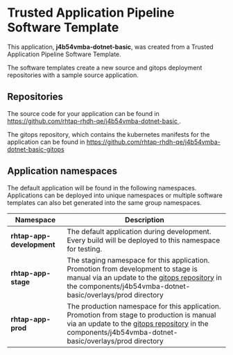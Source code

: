 # Trusted Application Pipeline Software Template

This application, **j4b54vmba-dotnet-basic**, was created from a Trusted Application Pipeline Software Template.

The software templates create a new source and gitops deployment repositories with a sample source application. 

## Repositories

The source code for your application can be found in [https://github.com/rhtap-rhdh-qe/j4b54vmba-dotnet-basic ](https://github.com/rhtap-rhdh-qe/j4b54vmba-dotnet-basic ).
 
The gitops repository, which contains the kubernetes manifests for the application can be found in 
[https://github.com/rhtap-rhdh-qe/j4b54vmba-dotnet-basic-gitops ](https://github.com/rhtap-rhdh-qe/j4b54vmba-dotnet-basic-gitops ) 

## Application namespaces 

The default application will be found in the following namespaces. Applications can be deployed into unique namespaces or multiple software templates can also bet generated into the same group namespaces.  

|  Namespace   |  Description   |  
| -------- | -------- |   
| **rhtap-app-development** | The default application during development. Every build will be deployed to this namespace for testing. | 
| **rhtap-app-stage** | The staging namespace for this application. Promotion from development to stage is manual via an update to the [gitops repository](https://github.com/rhtap-rhdh-qe/j4b54vmba-dotnet-basic-gitops ) in the components/j4b54vmba-dotnet-basic/overlays/prod directory |  
| **rhtap-app-prod** | The production namespace for this application. Promotion from stage to production is manual via an update to the [gitops repository](https://github.com/rhtap-rhdh-qe/j4b54vmba-dotnet-basic-gitops ) in the components/j4b54vmba-dotnet-basic/overlays/prod directory | 